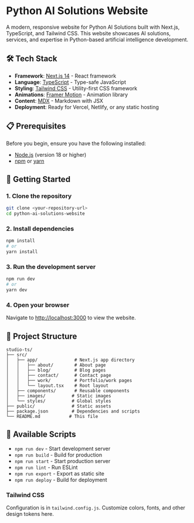 # Python AI Solutions Website

A modern, responsive website for Python AI Solutions built with Next.js, TypeScript, and Tailwind CSS. This website showcases AI solutions, services, and expertise in Python-based artificial intelligence development.


## 🛠️ Tech Stack

- **Framework**: [Next.js 14](https://nextjs.org/) - React framework
- **Language**: [TypeScript](https://www.typescriptlang.org/) - Type-safe JavaScript
- **Styling**: [Tailwind CSS](https://tailwindcss.com/) - Utility-first CSS framework
- **Animations**: [Framer Motion](https://www.framer.com/motion/) - Animation library
- **Content**: [MDX](https://mdxjs.com/) - Markdown with JSX
- **Deployment**: Ready for Vercel, Netlify, or any static hosting

## 📋 Prerequisites

Before you begin, ensure you have the following installed:
- [Node.js](https://nodejs.org/) (version 18 or higher)
- [npm](https://www.npmjs.com/) or [yarn](https://yarnpkg.com/)

## 🚀 Getting Started

### 1. Clone the repository
```bash
git clone <your-repository-url>
cd python-ai-solutions-website
```

### 2. Install dependencies
```bash
npm install
# or
yarn install
```

### 3. Run the development server
```bash
npm run dev
# or
yarn dev
```

### 4. Open your browser
Navigate to [http://localhost:3000](http://localhost:3000) to view the website.

## 📁 Project Structure

```
studio-ts/
├── src/
│   ├── app/              # Next.js app directory
│   │   ├── about/        # About page
│   │   ├── blog/         # Blog pages
│   │   ├── contact/      # Contact page
│   │   ├── work/         # Portfolio/work pages
│   │   └── layout.tsx    # Root layout
│   ├── components/       # Reusable components
│   ├── images/          # Static images
│   └── styles/          # Global styles
├── public/              # Static assets
├── package.json         # Dependencies and scripts
└── README.md           # This file
```


## 📜 Available Scripts

- `npm run dev` - Start development server
- `npm run build` - Build for production
- `npm run start` - Start production server
- `npm run lint` - Run ESLint
- `npm run export` - Export as static site
- `npm run deploy` - Build for deployment


### Tailwind CSS
Configuration is in `tailwind.config.js`. Customize colors, fonts, and other design tokens here.

